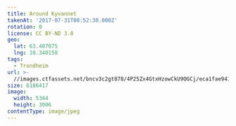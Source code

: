 ```yaml
---
title: Around Kyvannet
takenAt: '2017-07-31T08:52:30.000Z'
rotation: 0
license: CC BY-ND 3.0
geo:
  lat: 63.407075
  lng: 10.340158
tags:
  - Trondheim
url: >-
  //images.ctfassets.net/bncv3c2gt878/4P25Zx4GtxHzowCkU9OGCj/eca1fae9417bba7a185f76453f943bf0/around-kyvannet_35900651880_o
size: 6186417
image:
  width: 5344
  height: 3006
contentType: image/jpeg
---
```


